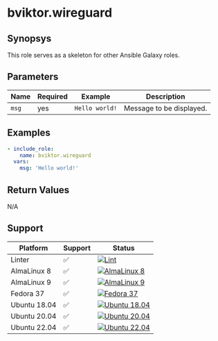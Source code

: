 # bviktor.wireguard

## Synopsys

This role serves as a skeleton for other Ansible Galaxy roles.

## Parameters

| Name | Required | Example | Description |
|---|---|---|---|
| `msg` | yes | `Hello world!` | Message to be displayed. |

## Examples

```yml
- include_role:
    name: bviktor.wireguard
  vars:
    msg: 'Hello world!'
```

## Return Values

N/A

## Support

| Platform | Support | Status |
|---|---|---|
| Linter | ✅ | [![Lint](https://github.com/noobient/ansible-wireguard/actions/workflows/lint.yml/badge.svg)](https://github.com/noobient/ansible-wireguard/actions/workflows/lint.yml) |
| AlmaLinux 8 | ✅ | [![AlmaLinux 8](https://github.com/noobient/ansible-wireguard/actions/workflows/almalinux-8.yml/badge.svg)](https://github.com/noobient/ansible-wireguard/actions/workflows/almalinux-8.yml) |
| AlmaLinux 9 | ✅ | [![AlmaLinux 9](https://github.com/noobient/ansible-wireguard/actions/workflows/almalinux-9.yml/badge.svg)](https://github.com/noobient/ansible-wireguard/actions/workflows/almalinux-9.yml) |
| Fedora 37 | ✅ | [![Fedora 37](https://github.com/noobient/ansible-wireguard/actions/workflows/fedora-37.yml/badge.svg)](https://github.com/noobient/ansible-wireguard/actions/workflows/fedora-37.yml) |
| Ubuntu 18.04 | ✅ | [![Ubuntu 18.04](https://github.com/noobient/ansible-wireguard/actions/workflows/ubuntu-18.04.yml/badge.svg)](https://github.com/noobient/ansible-wireguard/actions/workflows/ubuntu-18.04.yml) |
| Ubuntu 20.04 | ✅ | [![Ubuntu 20.04](https://github.com/noobient/ansible-wireguard/actions/workflows/ubuntu-20.04.yml/badge.svg)](https://github.com/noobient/ansible-wireguard/actions/workflows/ubuntu-20.04.yml) |
| Ubuntu 22.04 | ✅ | [![Ubuntu 22.04](https://github.com/noobient/ansible-wireguard/actions/workflows/ubuntu-22.04.yml/badge.svg)](https://github.com/noobient/ansible-wireguard/actions/workflows/ubuntu-22.04.yml) |

